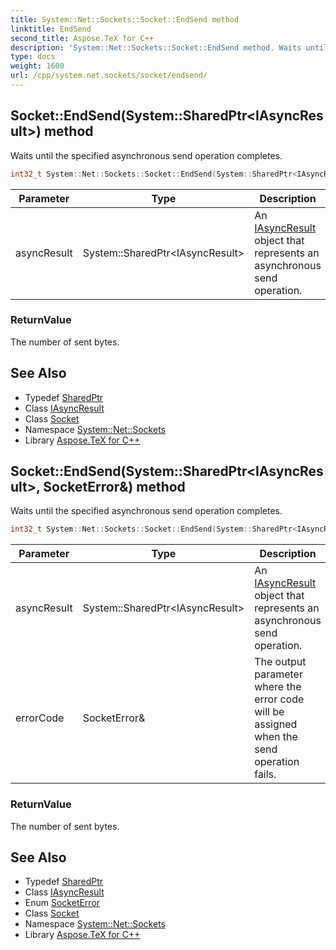 ```yaml
---
title: System::Net::Sockets::Socket::EndSend method
linktitle: EndSend
second_title: Aspose.TeX for C++
description: 'System::Net::Sockets::Socket::EndSend method. Waits until the specified asynchronous send operation completes in C++.'
type: docs
weight: 1600
url: /cpp/system.net.sockets/socket/endsend/
---
```

## Socket::EndSend(System::SharedPtr\<IAsyncResult\>) method


Waits until the specified asynchronous send operation completes.

```cpp
int32_t System::Net::Sockets::Socket::EndSend(System::SharedPtr<IAsyncResult> asyncResult)
```


| Parameter | Type | Description |
| --- | --- | --- |
| asyncResult | System::SharedPtr\<IAsyncResult\> | An [IAsyncResult](../../../system/iasyncresult/) object that represents an asynchronous send operation. |

### ReturnValue

The number of sent bytes.

## See Also

* Typedef [SharedPtr](../../../system/sharedptr/)
* Class [IAsyncResult](../../../system/iasyncresult/)
* Class [Socket](../)
* Namespace [System::Net::Sockets](../../)
* Library [Aspose.TeX for C++](../../../)
## Socket::EndSend(System::SharedPtr\<IAsyncResult\>, SocketError\&) method


Waits until the specified asynchronous send operation completes.

```cpp
int32_t System::Net::Sockets::Socket::EndSend(System::SharedPtr<IAsyncResult> asyncResult, SocketError &errorCode)
```


| Parameter | Type | Description |
| --- | --- | --- |
| asyncResult | System::SharedPtr\<IAsyncResult\> | An [IAsyncResult](../../../system/iasyncresult/) object that represents an asynchronous send operation. |
| errorCode | SocketError\& | The output parameter where the error code will be assigned when the send operation fails. |

### ReturnValue

The number of sent bytes.

## See Also

* Typedef [SharedPtr](../../../system/sharedptr/)
* Class [IAsyncResult](../../../system/iasyncresult/)
* Enum [SocketError](../../socketerror/)
* Class [Socket](../)
* Namespace [System::Net::Sockets](../../)
* Library [Aspose.TeX for C++](../../../)
